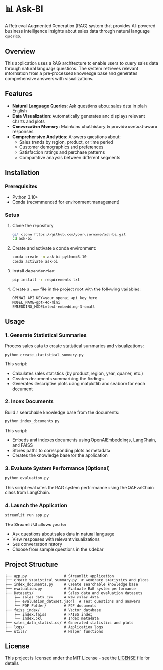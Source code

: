 # 📊 Ask-BI

A Retrieval Augmented Generation (RAG) system that provides AI-powered business intelligence insights about sales data through natural language queries.

## Overview

This application uses a RAG architecture to enable users to query sales data through natural language questions. The system retrieves relevant information from a pre-processed knowledge base and generates comprehensive answers with visualizations.

## Features

- **Natural Language Queries**: Ask questions about sales data in plain English
- **Data Visualization**: Automatically generates and displays relevant charts and plots
- **Conversation Memory**: Maintains chat history to provide context-aware responses
- **Comprehensive Analytics**: Answers questions about:
  - Sales trends by region, product, or time period
  - Customer demographics and preferences
  - Satisfaction ratings and purchase patterns
  - Comparative analysis between different segments

## Installation

### Prerequisites
- Python 3.10+ 
- Conda (recommended for environment management)

### Setup

1. Clone the repository:
   ```bash
   git clone https://github.com/yourusername/ask-bi.git
   cd ask-bi
   ```

2. Create and activate a conda environment:
   ```bash
   conda create -n ask-bi python=3.10
   conda activate ask-bi
   ```

3. Install dependencies:
   ```bash
   pip install -r requirements.txt
   ```

4. Create a `.env` file in the project root with the following variables:
   ```
   OPENAI_API_KEY=your_openai_api_key_here
   MODEL_NAME=gpt-4o-mini
   EMBEDDING_MODEL=text-embedding-3-small
   ```

## Usage

### 1. Generate Statistical Summaries

Process sales data to create statistical summaries and visualizations:

```bash
python create_statistical_summary.py
```

This script:
- Calculates sales statistics (by product, region, year, quarter, etc.)
- Creates documents summarizing the findings
- Generates descriptive plots using matplotlib and seaborn for each document

### 2. Index Documents

Build a searchable knowledge base from the documents:

```bash
python index_documents.py
```

This script:
- Embeds and indexes documents using OpenAIEmbeddings, LangChain, and FAISS
- Stores paths to corresponding plots as metadata
- Creates the knowledge base for the application

### 3. Evaluate System Performance (Optional)

```bash
python evaluation.py
```

This script evaluates the RAG system performance using the QAEvalChain class from LangChain.

### 4. Launch the Application

```bash
streamlit run app.py
```

The Streamlit UI allows you to:
- Ask questions about sales data in natural language
- View responses with relevant visualizations
- See conversation history
- Choose from sample questions in the sidebar

## Project Structure

```
├── app.py                 # Streamlit application
├── create_statistical_summary.py  # Generate statistics and plots
├── index_documents.py     # Create searchable knowledge base
├── evaluation.py          # Evaluate RAG system performance
├── Datasets/              # Sales data and evaluation datasets
│   ├── sales_data.csv     # Raw sales data
│   ├── evaluation_dataset.jsonl  # Test questions and answers
│   └── PDF Folder/        # PDF documents
├── faiss_index/           # Vector database
│   ├── index.faiss        # FAISS index
│   └── index.pkl          # Index metadata
├── sales_data_statistics/ # Generated statistics and plots
├── logs/                  # Application logs
└── utils/                 # Helper functions
```

## License

This project is licensed under the MIT License - see the [LICENSE](LICENSE) file for details.